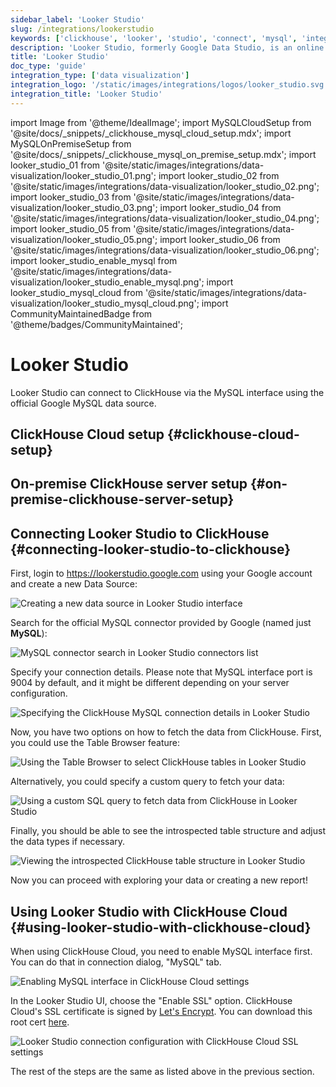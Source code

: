 ```yaml
---
sidebar_label: 'Looker Studio'
slug: /integrations/lookerstudio
keywords: ['clickhouse', 'looker', 'studio', 'connect', 'mysql', 'integrate', 'ui']
description: 'Looker Studio, formerly Google Data Studio, is an online tool for converting data into customizable informative reports and dashboards.'
title: 'Looker Studio'
doc_type: 'guide'
integration_type: ['data visualization']
integration_logo: '/static/images/integrations/logos/looker_studio.svg'
integration_title: 'Looker Studio'
---
```


import Image from '@theme/IdealImage';
import MySQLCloudSetup from '@site/docs/_snippets/_clickhouse_mysql_cloud_setup.mdx';
import MySQLOnPremiseSetup from '@site/docs/_snippets/_clickhouse_mysql_on_premise_setup.mdx';
import looker_studio_01 from '@site/static/images/integrations/data-visualization/looker_studio_01.png';
import looker_studio_02 from '@site/static/images/integrations/data-visualization/looker_studio_02.png';
import looker_studio_03 from '@site/static/images/integrations/data-visualization/looker_studio_03.png';
import looker_studio_04 from '@site/static/images/integrations/data-visualization/looker_studio_04.png';
import looker_studio_05 from '@site/static/images/integrations/data-visualization/looker_studio_05.png';
import looker_studio_06 from '@site/static/images/integrations/data-visualization/looker_studio_06.png';
import looker_studio_enable_mysql from '@site/static/images/integrations/data-visualization/looker_studio_enable_mysql.png';
import looker_studio_mysql_cloud from '@site/static/images/integrations/data-visualization/looker_studio_mysql_cloud.png';
import CommunityMaintainedBadge from '@theme/badges/CommunityMaintained';

# Looker Studio

<CommunityMaintainedBadge/>

Looker Studio can connect to ClickHouse via the MySQL interface using the official Google MySQL data source.

## ClickHouse Cloud setup {#clickhouse-cloud-setup}
<MySQLCloudSetup />

## On-premise ClickHouse server setup {#on-premise-clickhouse-server-setup}
<MySQLOnPremiseSetup />

## Connecting Looker Studio to ClickHouse {#connecting-looker-studio-to-clickhouse}

First, login to https://lookerstudio.google.com using your Google account and create a new Data Source:

<Image size="md" img={looker_studio_01} alt="Creating a new data source in Looker Studio interface" border />
<br/>

Search for the official MySQL connector provided by Google (named just **MySQL**):

<Image size="md" img={looker_studio_02} alt="MySQL connector search in Looker Studio connectors list" border />
<br/>

Specify your connection details. Please note that MySQL interface port is 9004 by default,
and it might be different depending on your server configuration.

<Image size="md" img={looker_studio_03} alt="Specifying the ClickHouse MySQL connection details in Looker Studio" border />
<br/>

Now, you have two options on how to fetch the data from ClickHouse. First, you could use the Table Browser feature:

<Image size="md" img={looker_studio_04} alt="Using the Table Browser to select ClickHouse tables in Looker Studio" border />
<br/>

Alternatively, you could specify a custom query to fetch your data:

<Image size="md" img={looker_studio_05} alt="Using a custom SQL query to fetch data from ClickHouse in Looker Studio" border />
<br/>

Finally, you should be able to see the introspected table structure and adjust the data types if necessary.

<Image size="md" img={looker_studio_06} alt="Viewing the introspected ClickHouse table structure in Looker Studio" border />
<br/>

Now you can proceed with exploring your data or creating a new report!

## Using Looker Studio with ClickHouse Cloud {#using-looker-studio-with-clickhouse-cloud}

When using ClickHouse Cloud, you need to enable MySQL interface first. You can do that in connection dialog, "MySQL" tab.

<Image size="md" img={looker_studio_enable_mysql} alt="Enabling MySQL interface in ClickHouse Cloud settings" border />
<br/>

In the Looker Studio UI, choose the "Enable SSL" option. ClickHouse Cloud's SSL certificate is signed by [Let's Encrypt](https://letsencrypt.org/certificates/). You can download this root cert [here](https://letsencrypt.org/certs/isrgrootx1.pem).

<Image size="md" img={looker_studio_mysql_cloud} alt="Looker Studio connection configuration with ClickHouse Cloud SSL settings" border />
<br/>

The rest of the steps are the same as listed above in the previous section.
